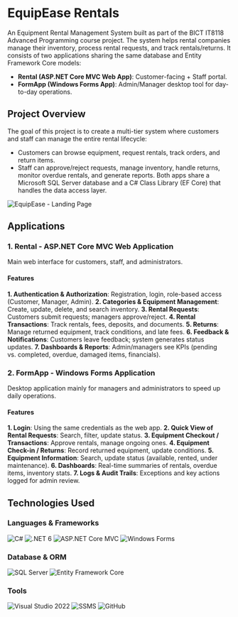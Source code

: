 # EquipEase Rentals
An Equipment Rental Management System built as part of the BICT IT8118 Advanced Programming course project. The system helps rental companies manage their inventory, process rental requests, and track rentals/returns.
It consists of two applications sharing the same database and Entity Framework Core models:
- **Rental (ASP.NET Core MVC Web App)**: Customer-facing + Staff portal.
- **FormApp (Windows Forms App)**: Admin/Manager desktop tool for day-to-day operations.

## Project Overview
The goal of this project is to create a multi-tier system where customers and staff can manage the entire rental lifecycle:
- Customers can browse equipment, request rentals, track orders, and return items.
- Staff can approve/reject requests, manage inventory, handle returns, monitor overdue rentals, and generate reports.
Both apps share a Microsoft SQL Server database and a C# Class Library (EF Core) that handles the data access layer.

![EquipEase - Landing Page](https://res.cloudinary.com/dvhwvkip4/image/upload/v1756543195/Screenshot_2025-08-30_111741_p1x1wy.png)

## Applications
### 1. Rental - ASP.NET Core MVC Web Application
Main web interface for customers, staff, and administrators.

#### Features
**1. Authentication & Authorization**: Registration, login, role-based access (Customer, Manager, Admin).
**2. Categories & Equipment Management**: Create, update, delete, and search inventory.
**3. Rental Requests**: Customers submit requests; managers approve/reject.
**4. Rental Transactions**: Track rentals, fees, deposits, and documents.
**5. Returns**: Manage returned equipment, track conditions, and late fees.
**6. Feedback & Notifications**: Customers leave feedback; system generates status updates.
**7. Dashboards & Reports**: Admin/managers see KPIs (pending vs. completed, overdue, damaged items, financials).

### 2. FormApp - Windows Forms Application
Desktop application mainly for managers and administrators to speed up daily operations.

#### Features
**1. Login**: Using the same credentials as the web app.
**2. Quick View of Rental Requests**: Search, filter, update status.
**3. Equipment Checkout / Transactions**: Approve rentals, manage ongoing ones.
**4. Equipment Check-in / Returns**: Record returned equipment, update conditions.
**5. Equipment Information**: Search, update status (available, rented, under maintenance).
**6. Dashboards**: Real-time summaries of rentals, overdue items, inventory stats.
**7. Logs & Audit Trails**: Exceptions and key actions logged for admin
review.

## Technologies Used
### Languages & Frameworks
![C#](https://img.shields.io/badge/C%23-%23239120.svg?style=for-the-badge&logo=c-sharp&logoColor=white)
![.NET 6](https://img.shields.io/badge/.NET%206+-512BD4?style=for-the-badge&logo=dotnet&logoColor=white)
![ASP.NET Core MVC](https://img.shields.io/badge/ASP.NET%20Core%20MVC-5C2D91?style=for-the-badge&logo=dotnet&logoColor=white)
![Windows Forms](https://img.shields.io/badge/WinForms-0078D6?style=for-the-badge&logo=windows&logoColor=white)

### Database & ORM
![SQL Server](https://img.shields.io/badge/SQL%20Server-CC2927?style=for-the-badge&logo=microsoftsqlserver&logoColor=white)
![Entity Framework Core](https://img.shields.io/badge/Entity%20Framework%20Core-512BD4?style=for-the-badge&logo=dotnet&logoColor=white)

### Tools
![Visual Studio 2022](https://img.shields.io/badge/Visual%20Studio%202022-5C2D91?style=for-the-badge&logo=visualstudio&logoColor=white)
![SSMS](https://img.shields.io/badge/SQL%20Server%20Management%20Studio-CC2927?style=for-the-badge&logo=microsoftsqlserver&logoColor=white)
![GitHub](https://img.shields.io/badge/GitHub-181717?style=for-the-badge&logo=github&logoColor=white)
